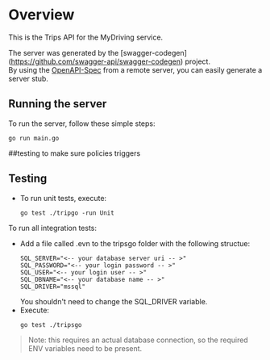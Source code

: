 # Overview

This is the Trips API for the MyDriving service.

The server was generated by the [swagger-codegen]
(https://github.com/swagger-api/swagger-codegen) project.  
By using the [OpenAPI-Spec](https://github.com/OAI/OpenAPI-Specification) from a remote server, you can easily generate a server stub.

## Running the server

To run the server, follow these simple steps:

```shell
go run main.go
```
##testing to make sure policies triggers
## Testing

* To run unit tests, execute:

  ```shell
  go test ./tripgo -run Unit
  ```

To run all integration tests:

* Add a file called .evn to the tripsgo folder with the following structue:
  ```shell
  SQL_SERVER="<-- your database server uri -- >"
  SQL_PASSWORD="<-- your login password -- >"
  SQL_USER="<-- your login user -- >"
  SQL_DBNAME="<-- your database name -- >"
  SQL_DRIVER="mssql"  
  ```
  You shouldn't need to change the SQL_DRIVER variable.
* Execute:
  ```shell
  go test ./tripsgo
  ```

> Note: this requires an actual database connection, so the required ENV variables need to be present.

